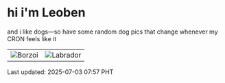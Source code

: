 # hi i'm Leoben

and i like dogs—so have some random dog pics that change whenever my CRON feels like it

|  |  |
|--------|----------|
| ![Borzoi](https://random-dog-vercel.vercel.app/api/random-borzoi?v=1751500677) | ![Labrador](https://random-dog-vercel.vercel.app/api/random-labrador?v=1751500677) |

Last updated: 2025-07-03 07:57 PHT

